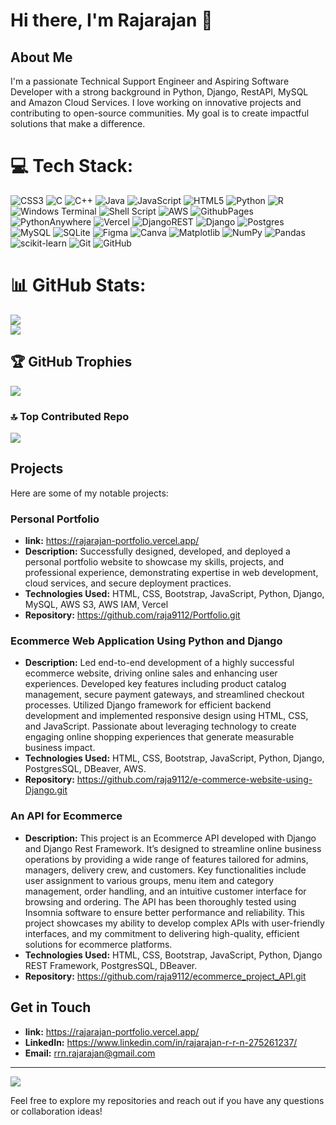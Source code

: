 # Hi there, I'm Rajarajan 👋

## About Me

I'm a passionate Technical Support Engineer and Aspiring Software Developer with a strong background in Python, Django, RestAPI, MySQL and Amazon Cloud Services. I love working on innovative projects and contributing to open-source communities. My goal is to create impactful solutions that make a difference.

# 💻 Tech Stack:
![CSS3](https://img.shields.io/badge/css3-%231572B6.svg?style=flat&logo=css3&logoColor=white) ![C](https://img.shields.io/badge/c-%2300599C.svg?style=flat&logo=c&logoColor=white) ![C++](https://img.shields.io/badge/c++-%2300599C.svg?style=flat&logo=c%2B%2B&logoColor=white) ![Java](https://img.shields.io/badge/java-%23ED8B00.svg?style=flat&logo=openjdk&logoColor=white) ![JavaScript](https://img.shields.io/badge/javascript-%23323330.svg?style=flat&logo=javascript&logoColor=%23F7DF1E) ![HTML5](https://img.shields.io/badge/html5-%23E34F26.svg?style=flat&logo=html5&logoColor=white) ![Python](https://img.shields.io/badge/python-3670A0?style=flat&logo=python&logoColor=ffdd54) ![R](https://img.shields.io/badge/r-%23276DC3.svg?style=flat&logo=r&logoColor=white) ![Windows Terminal](https://img.shields.io/badge/Windows%20Terminal-%234D4D4D.svg?style=flat&logo=windows-terminal&logoColor=white) ![Shell Script](https://img.shields.io/badge/shell_script-%23121011.svg?style=flat&logo=gnu-bash&logoColor=white) ![AWS](https://img.shields.io/badge/AWS-%23FF9900.svg?style=flat&logo=amazon-aws&logoColor=white) ![GithubPages](https://img.shields.io/badge/github%20pages-121013?style=flat&logo=github&logoColor=white) ![PythonAnywhere](https://img.shields.io/badge/pythonanywhere-%232F9FD7.svg?style=flat&logo=pythonanywhere&logoColor=151515) ![Vercel](https://img.shields.io/badge/vercel-%23000000.svg?style=flat&logo=vercel&logoColor=white) ![DjangoREST](https://img.shields.io/badge/DJANGO-REST-ff1709?style=flat&logo=django&logoColor=white&color=ff1709&labelColor=gray) ![Django](https://img.shields.io/badge/django-%23092E20.svg?style=flat&logo=django&logoColor=white) ![Postgres](https://img.shields.io/badge/postgres-%23316192.svg?style=flat&logo=postgresql&logoColor=white) ![MySQL](https://img.shields.io/badge/mysql-4479A1.svg?style=flat&logo=mysql&logoColor=white) ![SQLite](https://img.shields.io/badge/sqlite-%2307405e.svg?style=flat&logo=sqlite&logoColor=white) ![Figma](https://img.shields.io/badge/figma-%23F24E1E.svg?style=flat&logo=figma&logoColor=white) ![Canva](https://img.shields.io/badge/Canva-%2300C4CC.svg?style=flat&logo=Canva&logoColor=white) ![Matplotlib](https://img.shields.io/badge/Matplotlib-%23ffffff.svg?style=flat&logo=Matplotlib&logoColor=black) ![NumPy](https://img.shields.io/badge/numpy-%23013243.svg?style=flat&logo=numpy&logoColor=white) ![Pandas](https://img.shields.io/badge/pandas-%23150458.svg?style=flat&logo=pandas&logoColor=white) ![scikit-learn](https://img.shields.io/badge/scikit--learn-%23F7931E.svg?style=flat&logo=scikit-learn&logoColor=white) ![Git](https://img.shields.io/badge/git-%23F05033.svg?style=flat&logo=git&logoColor=white) ![GitHub](https://img.shields.io/badge/github-%23121011.svg?style=flat&logo=github&logoColor=white)
# 📊 GitHub Stats:
![](https://github-readme-streak-stats.herokuapp.com/?user=raja9112&theme=tokyonight&hide_border=false)<br/>
![](https://github-readme-stats.vercel.app/api/top-langs/?username=raja9112&theme=tokyonight&hide_border=false&include_all_commits=true&count_private=true&layout=compact)

## 🏆 GitHub Trophies
![](https://github-profile-trophy.vercel.app/?username=raja9112&theme=onedark&no-frame=false&no-bg=false&margin-w=4)

### 🔝 Top Contributed Repo
![](https://github-contributor-stats.vercel.app/api?username=raja9112&limit=5&theme=onedark&combine_all_yearly_contributions=true)


## Projects
Here are some of my notable projects:

### Personal Portfolio
- **link:** https://rajarajan-portfolio.vercel.app/
- **Description:** Successfully designed, developed, and deployed a personal portfolio website to showcase my skills, projects, and professional experience, demonstrating expertise in web development, cloud services, and secure deployment practices.
- **Technologies Used:** HTML, CSS, Bootstrap, JavaScript, Python, Django, MySQL, AWS S3, AWS IAM, Vercel
- **Repository:** https://github.com/raja9112/Portfolio.git

### Ecommerce Web Application Using Python and Django
- **Description:** Led end-to-end development of a highly successful ecommerce website, driving online sales and enhancing user experiences. Developed key features including product catalog management, secure payment gateways, and streamlined checkout processes. Utilized Django framework for efficient backend development and implemented responsive design using HTML, CSS, and JavaScript. Passionate about leveraging technology to create engaging online shopping experiences that generate measurable business impact.
- **Technologies Used:** HTML, CSS, Bootstrap, JavaScript, Python, Django, PostgresSQL, DBeaver, AWS.
- **Repository:** https://github.com/raja9112/e-commerce-website-using-Django.git

### An API for Ecommerce
- **Description:** This project is an Ecommerce API developed with Django and Django Rest Framework. It’s designed to streamline online business operations by providing a wide range of features tailored for admins, managers, delivery crew, and customers. Key functionalities include user assignment to various groups, menu item and category management, order handling, and an intuitive customer interface for browsing and ordering. The API has been thoroughly tested using Insomnia software to ensure better performance and reliability. This project showcases my ability to develop complex APIs with user-friendly interfaces, and my commitment to delivering high-quality, efficient solutions for ecommerce platforms.
- **Technologies Used:** HTML, CSS, Bootstrap, JavaScript, Python, Django REST Framework, PostgresSQL, DBeaver.
- **Repository:** https://github.com/raja9112/ecommerce_project_API.git

## Get in Touch
- **link:** https://rajarajan-portfolio.vercel.app/
- **LinkedIn:** https://www.linkedin.com/in/rajarajan-r-r-n-275261237/
- **Email:** rrn.rajarajan@gmail.com

---
[![](https://visitcount.itsvg.in/api?id=raja9112&icon=2&color=6)](https://visitcount.itsvg.in)

Feel free to explore my repositories and reach out if you have any questions or collaboration ideas!

<!-- Proudly created with GPRM ( https://gprm.itsvg.in ) -->
